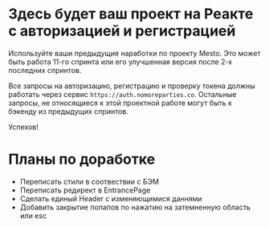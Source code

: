 # Здесь будет ваш проект на Реакте с авторизацией и регистрацией

Используйте ваши предыдущие наработки по проекту Mesto. Это может быть работа 11-го спринта или его улучшенная версия после 2-х последних спринтов. 

Все запросы на авторизацию, регистрацию и проверку токена должны работать через сервис `https://auth.nomoreparties.co`. Остальные запросы, не относящиеся к этой проектной работе могут быть к бэкенду из предыдущих спринтов.

Успехов!

# Планы по доработке
  - Переписать стили в соотвествии с БЭМ
  - Переписать редирект в EntrancePage
  - Сделать единый Header с изменяющимися даннями
  - Добавить закрытие попапов по нажатию на затемненную область или esc 